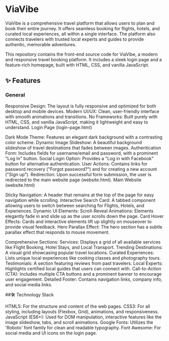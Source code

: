 # ViaVibe
ViaVibe is a comprehensive travel platform that allows users to plan and book their entire journey. It offers seamless booking for flights, hotels, and curated local experiences, all within a single interface. The platform also connects travelers with trusted local experts and guides to provide authentic, memorable adventures.

This repository contains the front-end source code for ViaVibe, a modern and responsive travel booking platform. It includes a sleek login page and a feature-rich homepage, built with HTML, CSS, and vanilla JavaScript.

## ✨ Features

### General

Responsive Design: The layout is fully responsive and optimized for both desktop and mobile devices.
Modern UI/UX: Clean, user-friendly interface with smooth animations and transitions.
No Frameworks: Built purely with HTML, CSS, and vanilla JavaScript, making it lightweight and easy to understand.
Login Page (login-page.html)

Dark Mode Theme: Features an elegant dark background with a contrasting color scheme.
Dynamic Image Slideshow: A beautiful background slideshow of travel destinations that fades between images.
Authentication Form: Includes fields for username/email and password, with a prominent "Log In" button.
Social Login Option: Provides a "Log in with Facebook" button for alternative authentication.
User Actions: Contains links for password recovery ("Forgot password?") and for creating a new account ("Sign up”).
Redirection: Upon successful form submission, the user is redirected to the main website page (website.html).
Main Website (website.html)

Sticky Navigation: A header that remains at the top of the page for easy navigation while scrolling.
Interactive Search Card: A tabbed component allowing users to switch between searching for Flights, Hotels, and Experiences.
Dynamic UI Elements:
Scroll-Reveal Animations: Elements elegantly fade in and slide up as the user scrolls down the page.
Card Hover Effects: Cards and interactive elements lift up slightly on mouseover to provide visual feedback.
Hero Parallax Effect: The hero section has a subtle parallax effect that responds to mouse movement.

Comprehensive Sections:
Services: Displays a grid of all available services like Flight Booking, Hotel Stays, and Local Transport.
Trending Destinations: A visual grid showcasing popular travel locations.
Curated Experiences: Lists unique local experiences like cooking classes and photography tours.
Testimonials: A section featuring reviews from past travelers.
Local Experts: Highlights certified local guides that users can connect with.
Call-to-Action (CTA): Includes multiple CTA buttons and a prominent banner to encourage user engagement.
Detailed Footer: Contains navigation links, company info, and social media links.

##🛠️ Technology Stack

HTML5: For the structure and content of the web pages.
CSS3: For all styling, including layouts (Flexbox, Grid), animations, and responsiveness.
JavaScript (ES6+): Used for DOM manipulation, interactive features like the image slideshow, tabs, and scroll animations.
Google Fonts: Utilizes the 'Roboto' font family for clean and readable typography.
Font Awesome: For social media and UI icons on the login page.

